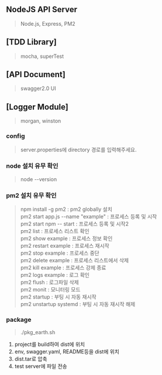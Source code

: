 ## NodeJS API Server
> Node.js, Express, PM2
## [TDD Library] 
> mocha, superTest
## [API Document]
> swagger2.0 UI
## [Logger Module]
> morgan, winston

### config
> server.properties에 directory 경로를 입력해주세요.


### node 설치 유무 확인
> node --version

### pm2 설치 유무 확인

>npm install -g pm2 : pm2 globally 설치 <br> 
pm2 start app.js --name "example" : 프로세스 등록 및 시작 <br> 
pm2 start npm -- start : 프로세스 등록 및 시작2 <br> 
pm2 list : 프로세스 리스트 확인 <br> 
pm2 show example : 프로세스 정보 확인 <br> 
pm2 restart example : 프로세스 재시작 <br> 
pm2 stop example : 프로세스 중단 <br> 
pm2 delete example : 프로세스 리스트에서 삭제 <br> 
pm2 kill example : 프로세스 강제 종료 <br> 
pm2 logs example : 로그 확인 <br> 
pm2 flush : 로그파일 삭제 <br> 
pm2 monit : 모니터링 모드 <br> 
pm2 startup : 부팅 시 자동 재시작 <br>
pm2 unstartup systemd : 부팅 시 자동 재시작 해제 <br>


### package
> ./pkg_earth.sh
1. project를 build하여 dist에 위치
2. env, swagger.yaml, README등을 dist에 위치
3. dist.tar로 압축
4. test server에 파일 전송

